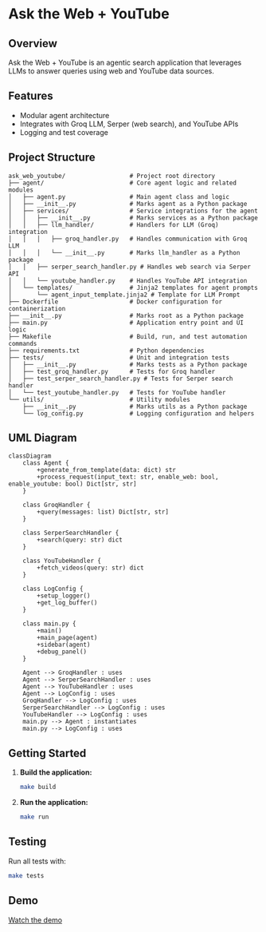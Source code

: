 # Ask the Web + YouTube

## Overview

Ask the Web + YouTube is an agentic search application that leverages LLMs to answer queries using web and YouTube data sources.

## Features

- Modular agent architecture
- Integrates with Groq LLM, Serper (web search), and YouTube APIs
- Logging and test coverage

## Project Structure

```text
ask_web_youtube/                  # Project root directory
├── agent/                        # Core agent logic and related modules
│   ├── agent.py                  # Main agent class and logic
│   ├── __init__.py               # Marks agent as a Python package
│   ├── services/                 # Service integrations for the agent
│   │   ├── __init__.py           # Marks services as a Python package
│   │   ├── llm_handler/          # Handlers for LLM (Groq) integration
│   │   │   ├── groq_handler.py   # Handles communication with Groq LLM
│   │   │   └── __init__.py       # Marks llm_handler as a Python package
│   │   ├── serper_search_handler.py # Handles web search via Serper API
│   │   └── youtube_handler.py    # Handles YouTube API integration
│   └── templates/                # Jinja2 templates for agent prompts
│       └── agent_input_template.jinja2 # Template for LLM Prompt
├── Dockerfile                    # Docker configuration for containerization
├── __init__.py                   # Marks root as a Python package
├── main.py                       # Application entry point and UI logic
├── Makefile                      # Build, run, and test automation commands
├── requirements.txt              # Python dependencies
├── tests/                        # Unit and integration tests
│   ├── __init__.py               # Marks tests as a Python package
│   ├── test_groq_handler.py      # Tests for Groq handler
│   ├── test_serper_search_handler.py # Tests for Serper search handler
│   └── test_youtube_handler.py   # Tests for YouTube handler
└── utils/                        # Utility modules
    ├── __init__.py               # Marks utils as a Python package
    └── log_config.py             # Logging configuration and helpers
```

## UML Diagram

```mermaid
classDiagram
    class Agent {
        +generate_from_template(data: dict) str
        +process_request(input_text: str, enable_web: bool, enable_youtube: bool) Dict[str, str]
    }

    class GroqHandler {
        +query(messages: list) Dict[str, str]
    }

    class SerperSearchHandler {
        +search(query: str) dict
    }

    class YouTubeHandler {
        +fetch_videos(query: str) dict
    }

    class LogConfig {
        +setup_logger()
        +get_log_buffer()
    }

    class main.py {
        +main()
        +main_page(agent)
        +sidebar(agent)
        +debug_panel()
    }

    Agent --> GroqHandler : uses
    Agent --> SerperSearchHandler : uses
    Agent --> YouTubeHandler : uses
    Agent --> LogConfig : uses
    GroqHandler --> LogConfig : uses
    SerperSearchHandler --> LogConfig : uses
    YouTubeHandler --> LogConfig : uses
    main.py --> Agent : instantiates
    main.py --> LogConfig : uses
```

## Getting Started

1. **Build the application:**

   ```sh
   make build
   ```

2. **Run the application:**

   ```sh
   make run
   ```

## Testing

Run all tests with:

```sh
make tests
```

## Demo

[Watch the demo](https://www.loom.com/share/5fc635bf677540ab9cb675148a11945f)
